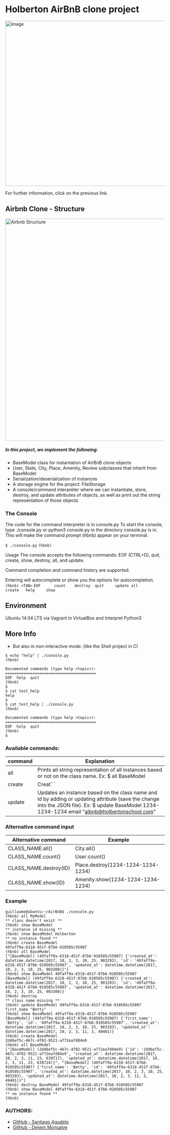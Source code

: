# Holberton AirBnB clone project #

<img  width="521"  alt="image"  src="https://user-images.githubusercontent.com/53787841/86299550-29f40c80-bbc6-11ea-9e54-089ffdc7b4cf.png">


For further information, click on the previous link.

## Airbnb Clone - Structure

<img width="701" alt="Airbnb Structure" src="![consdole](https://user-images.githubusercontent.com/60367280/86426731-ff7d7e80-bcad-11ea-9ba2-484a6c9a653b.png)">

##### In this project, we implement the following: #####

- BaseModel class for instantation of AirBnB clone objects
- User, State, City, Place, Amenity, Review subclasses that inherit from BaseModel
- Serialization/deserialization of instances
- A storage engine for the project: FileStorage
- A console/command interpreter where we can instantiate, store, destroy, and update attributes of objects, as well as print out the string representation of those objects

### The Console ###
The code for the command interpreter is in console.py
To start the console, type ./console.py or python3 console.py in the directory console.py is in. This will make the command prompt (hbnb) appear on your terminal.

`
$ ./console.py
`
`
(hbnb) 
`

Usage
The console accepts the following commands: EOF (CTRL+D), quit, create, show, destroy, all, and update.

Command completion and command history are supported.

Entering <TAB> will autocomplete or show you the options for autocompletion.
`
(hbnb) <TAB>
`
`
EOF      count    destroy  quit     update
all      create   help     show
`

## Environment

Ubuntu 14.04 LTS via Vagrant in VirtualBox and Interpret Python3

## More Info

-   But also in non-interactive mode: (like the Shell project in C)

```
$ echo "help" | ./console.py
(hbnb)

Documented commands (type help <topic>):
========================================
EOF  help  quit
(hbnb) 
$
$ cat test_help
help
$
$ cat test_help | ./console.py
(hbnb)

Documented commands (type help <topic>):
========================================
EOF  help  quit
(hbnb) 
$
```

### Available commands: ###

| command  | Explanation |
-- | --
| all |	Prints all string representation of all instances based or not on the class name. Ex: $ all BaseModel |
| create | Creat```
| update | Updates an instance based on the class name and id by adding or updating attribute (save the change into the JSON file). Ex: $ update BaseModel 1234-1234-1234 email "aibnb@holbertonschool.com" |

### Alternative command input ###
| Alternative command | Example |
-- | --
| CLASS_NAME.all() | City.all() |
| CLASS_NAME.count() | User.count() |
| CLASS_NAME.destroy(ID) | Place.destroy(1234-1234-1234-1234) |
| CLASS_NAME.show(ID) | Amenity.show(1234-1234-1234-1234) |


### Example
```
guillaume@ubuntu:~/AirBnB$ ./console.py
(hbnb) all MyModel
** class doesn't exist **
(hbnb) show BaseModel
** instance id missing **
(hbnb) show BaseModel Holberton
** no instance found **
(hbnb) create BaseModel
49faff9a-6318-451f-87b6-910505c55907
(hbnb) all BaseModel
["[BaseModel] (49faff9a-6318-451f-87b6-910505c55907) {'created_at': datetime.datetime(2017, 10, 2, 3, 10, 25, 903293), 'id': '49faff9a-6318-451f-87b6-910505c55907', 'updated_at': datetime.datetime(2017, 10, 2, 3, 10, 25, 903300)}"]
(hbnb) show BaseModel 49faff9a-6318-451f-87b6-910505c55907
[BaseModel] (49faff9a-6318-451f-87b6-910505c55907) {'created_at': datetime.datetime(2017, 10, 2, 3, 10, 25, 903293), 'id': '49faff9a-6318-451f-87b6-910505c55907', 'updated_at': datetime.datetime(2017, 10, 2, 3, 10, 25, 903300)}
(hbnb) destroy
** class name missing **
(hbnb) update BaseModel 49faff9a-6318-451f-87b6-910505c55907 first_name "Betty"
(hbnb) show BaseModel 49faff9a-6318-451f-87b6-910505c55907
[BaseModel] (49faff9a-6318-451f-87b6-910505c55907) {'first_name': 'Betty', 'id': '49faff9a-6318-451f-87b6-910505c55907', 'created_at': datetime.datetime(2017, 10, 2, 3, 10, 25, 903293), 'updated_at': datetime.datetime(2017, 10, 2, 3, 11, 3, 49401)}
(hbnb) create BaseModel
2dd6ef5c-467c-4f82-9521-a772ea7d84e9
(hbnb) all BaseModel
["[BaseModel] (2dd6ef5c-467c-4f82-9521-a772ea7d84e9) {'id': '2dd6ef5c-467c-4f82-9521-a772ea7d84e9', 'created_at': datetime.datetime(2017, 10, 2, 3, 11, 23, 639717), 'updated_at': datetime.datetime(2017, 10, 2, 3, 11, 23, 639724)}", "[BaseModel] (49faff9a-6318-451f-87b6-910505c55907) {'first_name': 'Betty', 'id': '49faff9a-6318-451f-87b6-910505c55907', 'created_at': datetime.datetime(2017, 10, 2, 3, 10, 25, 903293), 'updated_at': datetime.datetime(2017, 10, 2, 3, 11, 3, 49401)}"]
(hbnb) destroy BaseModel 49faff9a-6318-451f-87b6-910505c55907
(hbnb) show BaseModel 49faff9a-6318-451f-87b6-910505c55907
** no instance found **
(hbnb) 
```

### AUTHORS: ###

-   [GitHub - Santiago Agudelo](https://github.com/RedLyon1200)
-   [GitHub - Deiwin Monsalve](https://github.com/Deiwin-Ignacio-Monsalve-Altamar)
